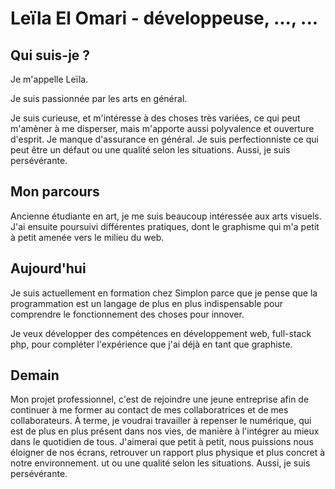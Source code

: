 # Leïla El Omari - développeuse, ..., ...

## Qui suis-je ?

Je m'appelle Leïla.

Je suis passionnée par les arts en général. 

Je suis curieuse, et m'intéresse à des choses très variées, ce qui peut m'amèner à me disperser, mais m'apporte aussi polyvalence et ouverture d'esprit. Je manque d'assurance en général. Je suis perfectionniste ce qui peut être un défaut ou une qualité selon les situations. Aussi, je suis persévérante.

## Mon parcours

Ancienne étudiante en art, je me suis beaucoup intéressée aux arts visuels. J'ai ensuite poursuivi différentes pratiques, dont le graphisme qui m'a petit à petit amenée vers le milieu du web.

## Aujourd'hui

Je suis actuellement en formation chez Simplon parce que je pense que la programmation est un langage de plus en plus indispensable pour comprendre le fonctionnement des choses pour innover.

Je veux développer des compétences en développement web, full-stack php, pour compléter l'expérience que j'ai déjà en tant que graphiste.

## Demain

Mon projet professionnel, c'est de rejoindre une jeune entreprise afin de continuer à me former au contact de mes collaboratrices et de mes collaborateurs. À terme, je voudrai travailler à repenser le numérique, qui est de plus en plus présent dans nos vies, de manière à l'intégrer au mieux dans le quotidien de tous. J'aimerai que petit à petit, nous puissions nous éloigner de nos écrans, retrouver un rapport plus physique et plus concret à notre environnement.
ut ou une qualité selon les situations. Aussi, je suis persévérante.




